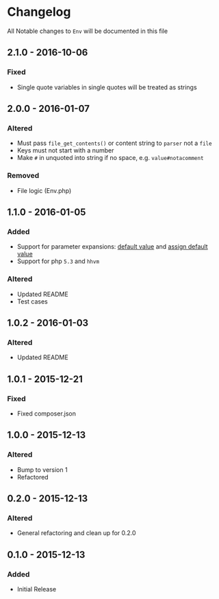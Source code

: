 # Changelog

All Notable changes to `Env` will be documented in this file

## 2.1.0 - 2016-10-06
### Fixed
- Single quote variables in single quotes will be treated as strings

## 2.0.0 - 2016-01-07
### Altered
- Must pass `file_get_contents()` or content string to `parser` not a `file`
- Keys must not start with a number
- Make `#` in unquoted into string if no space, e.g. `value#notacomment`

### Removed
- File logic (Env.php)

## 1.1.0 - 2016-01-05
### Added
- Support for parameter expansions: [default value](http://wiki.bash-hackers.org/syntax/pe#use_a_default_value) and [assign default value](http://wiki.bash-hackers.org/syntax/pe#assign_a_default_value)
- Support for php `5.3` and `hhvm`

### Altered
- Updated README
- Test cases

## 1.0.2 - 2016-01-03
### Altered
- Updated README

## 1.0.1 - 2015-12-21
### Fixed
- Fixed composer.json

## 1.0.0 - 2015-12-13
### Altered
- Bump to version 1
- Refactored

## 0.2.0 - 2015-12-13
### Altered
- General refactoring and clean up for 0.2.0

## 0.1.0 - 2015-12-13
### Added
- Initial Release
